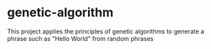 # genetic-algorithm
This project applies the principles of genetic algorithms to generate a phrase such as "Hello World" from random phrases
